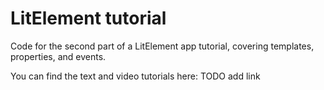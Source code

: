 # LitElement tutorial

Code for the second part of a LitElement app tutorial, covering templates, properties, and events.

You can find the text and video tutorials here:
TODO add link
